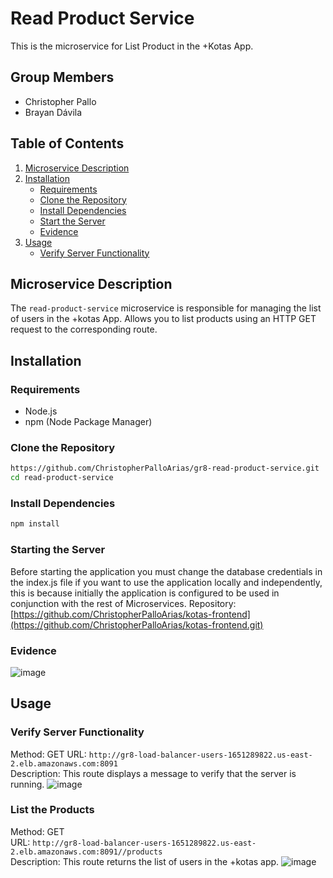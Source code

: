 # Read Product Service

This is the microservice for List Product in the +Kotas App.

## Group Members

- Christopher Pallo
- Brayan Dávila

## Table of Contents

1. [Microservice Description](#microservice-description)
2. [Installation](#installation)
   - [Requirements](#requirements)
   - [Clone the Repository](#clone-the-repository)
   - [Install Dependencies](#install-dependencies)
   - [Start the Server](#start-the-server)
   - [Evidence](#evidence)
3. [Usage](#usage)
   - [Verify Server Functionality](#verify-server-functionality)

## Microservice Description

The `read-product-service` microservice is responsible for managing the list of users in the +kotas App. Allows you to list products using an HTTP GET request to the corresponding route.

## Installation

### Requirements

- Node.js
- npm (Node Package Manager)

### Clone the Repository

```sh
https://github.com/ChristopherPalloArias/gr8-read-product-service.git
cd read-product-service
```

### Install Dependencies
```sh
npm install
```

### Starting the Server
Before starting the application you must change the database credentials in the index.js file if you want to use the application locally and independently, this is because initially the application is configured to be used in conjunction with the rest of Microservices.
Repository: [https://github.com/ChristopherPalloArias/kotas-frontend](https://github.com/ChristopherPalloArias/kotas-frontend.git)

### Evidence
![image](https://github.com/user-attachments/assets/a8e67651-17df-47e3-8e71-46027b3a325d)

## Usage
### Verify Server Functionality

Method: GET 
URL: `http://gr8-load-balancer-users-1651289822.us-east-2.elb.amazonaws.com:8091`  
Description: This route displays a message to verify that the server is running.
![image](https://github.com/user-attachments/assets/6d2357b7-7f9c-4885-8f58-328f965a9c2a)

### List the Products

Method: GET  
URL: `http://gr8-load-balancer-users-1651289822.us-east-2.elb.amazonaws.com:8091//products`  
Description: This route returns the list of users in the +kotas app.
![image](https://github.com/user-attachments/assets/dd311bdd-f099-4a71-be5e-041607db4c9f)

